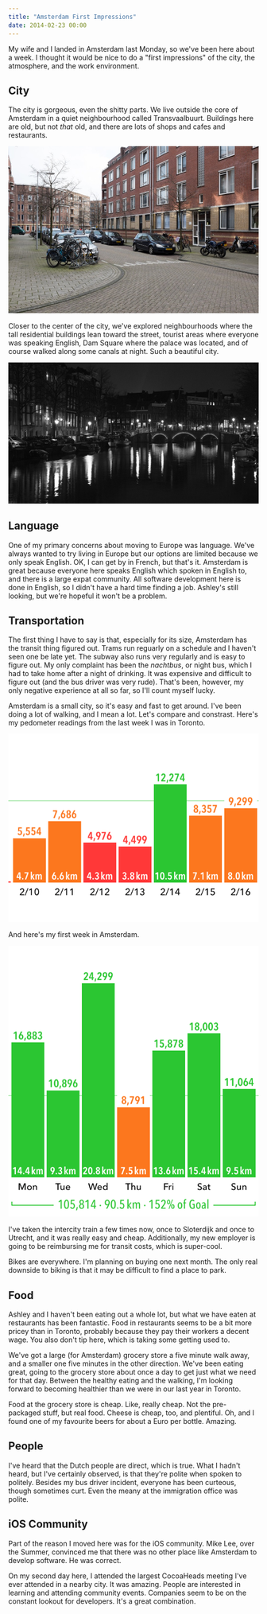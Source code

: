 ```yaml
---
title: "Amsterdam First Impressions"
date: 2014-02-23 00:00
---
```


<p>My wife and I landed in Amsterdam last Monday, so we've been here about a week. I thought it would be nice to do a "first impressions" of the city, the atmosphere, and the work environment. </p>

<h2 id="city">City</h2>

<p>The city is gorgeous, even the shitty parts. We live outside the core of Amsterdam in a quiet neighbourhood called Transvaalbuurt. Buildings here are old, but not <em>that</em> old, and there are lots of shops and cafes and restaurants. </p>

<img src="/img/import/blog/amsterdam-first-impressions/83A5012C605349E2A28FC243FC51BE65.jpg" class="img-responsive" />

<p>Closer to the center of the city, we've explored neighbourhoods where the tall residential buildings lean toward the street, tourist areas where everyone was speaking English, Dam Square where the palace was located, and of course walked along some canals at night. Such a beautiful city. </p>

<img src="/img/import/blog/amsterdam-first-impressions/BDF72123328044B68074DA57F494B8D2.jpg" class="img-responsive" />

<h2 id="language">Language</h2>

<p>One of my primary concerns about moving to Europe was language. We've always wanted to try living in Europe but our options are limited because we only speak English. OK, I can get by in French, but that's it. Amsterdam is great because everyone here speaks English which spoken in English to, and there is a large expat community. All software development here is done in English, so I didn't have a hard time finding a job. Ashley's still looking, but we're hopeful it won't be a problem. </p>

<h2 id="transportation">Transportation</h2>

<p>The first thing I have to say is that, especially for its size, Amsterdam has the transit thing figured out. Trams run reguarly on a schedule and I haven't seen one be late yet. The subway also runs very regularly and is easy to figure out. My only complaint has been the <em>nachtbus</em>, or night bus, which I had to take home after a night of drinking. It was expensive and difficult to figure out (and the bus driver was very rude). That's been, however, my only negative experience at all so far, so I'll count myself lucky. </p>

<p>Amsterdam is a small city, so it's easy and fast to get around. I've been doing a lot of walking, and I mean a lot. Let's compare and constrast. Here's my pedometer readings from the last week I was in Toronto.</p>

<img src="/img/import/blog/amsterdam-first-impressions/71160FEEB0E644A6BDAB8D148E07419A.gif" class="img-responsive" />

<p>And here's my first week in Amsterdam. </p>

<img src="/img/import/blog/amsterdam-first-impressions/BD046938ADFF4E5382CA7BC4C2035BD5.gif" class="img-responsive" />

<p>I've taken the intercity train a few times now, once to Sloterdijk and once to Utrecht, and it was really easy and cheap. Additionally, my new employer is going to be reimbursing me for transit costs, which is super-cool. </p>

<p>Bikes are everywhere. I'm planning on buying one next month. The only real downside to biking is that it may be difficult to find a place to park. </p>

<h2 id="food">Food</h2>

<p>Ashley and I haven't been eating out a whole lot, but what we have eaten at restaurants has been fantastic. Food in restaurants seems to be a bit more pricey than in Toronto, probably because they pay their workers a decent wage. You also don't tip here, which is taking some getting used to. </p>

<p>We've got a large (for Amsterdam) grocery store a five minute walk away, and a smaller one five minutes in the other direction. We've been eating great, going to the grocery store about once a day to get just what we need for that day. Between the healthy eating and the walking, I'm looking forward to becoming healthier than we were in our last year in Toronto. </p>

<p>Food at the grocery store is cheap. Like, really cheap. Not the pre-packaged stuff, but real food. Cheese is cheap, too, and plentiful. Oh, and I found one of my favourite beers for about a Euro per bottle. Amazing. </p>

<h2 id="people">People</h2>

<p>I've heard that the Dutch people are direct, which is true. What I hadn't heard, but I've certainly observed, is that they're polite when spoken to politely. Besides my bus driver incident, everyone has been curteous, though sometimes curt. Even the meany at the immigration office was polite. </p>

<h2 id="ioscommunity">iOS Community</h2>

<p>Part of the reason I moved here was for the iOS community. Mike Lee, over the Summer, convinced me that there was no other place like Amsterdam to develop software. He was correct. </p>

<p>On my second day here, I attended the largest CocoaHeads meeting I've ever attended in a nearby city. It was amazing. People are interested in learning and attending community events. Companies seem to be on the constant lookout for developers. It's a great combination. </p>

<!-- more -->

